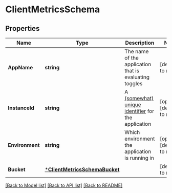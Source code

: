 # ClientMetricsSchema

## Properties
Name | Type | Description | Notes
------------ | ------------- | ------------- | -------------
**AppName** | **string** | The name of the application that is evaluating toggles | [default to null]
**InstanceId** | **string** | A [(somewhat) unique identifier](https://docs.getunleash.io/reference/sdks/node#advanced-usage) for the application | [optional] [default to null]
**Environment** | **string** | Which environment the application is running in | [optional] [default to null]
**Bucket** | [***ClientMetricsSchemaBucket**](clientMetricsSchema_bucket.md) |  | [default to null]

[[Back to Model list]](../README.md#documentation-for-models) [[Back to API list]](../README.md#documentation-for-api-endpoints) [[Back to README]](../README.md)

